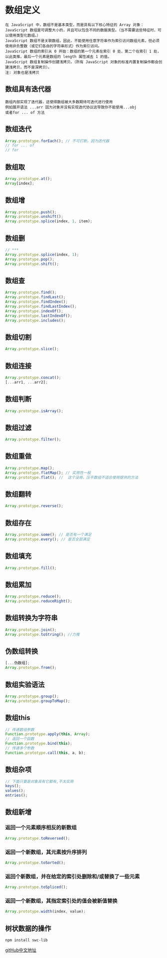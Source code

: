 # 数组定义

```
在 JavaScript 中，数组不是基本类型，而是具有以下核心特征的 Array 对象：
JavaScript 数组是可调整大小的，并且可以包含不同的数据类型。（当不需要这些特征时，可以使用类型化数组。）
JavaScript 数组不是关联数组，因此，不能使用任意字符串作为索引访问数组元素，但必须使用非负整数（或它们各自的字符串形式）作为索引访问。
JavaScript 数组的索引从 0 开始：数组的第一个元素在索引 0 处，第二个在索引 1 处，以此类推，最后一个元素是数组的 length 属性减去 1 的值。
JavaScript 数组复制操作创建浅拷贝。（所有 JavaScript 对象的标准内置复制操作都会创建浅拷贝，而不是深拷贝）。
注: 对象也是浅拷贝
```

## 数组具有迭代器

```
数组内部实现了迭代器，这使得数组被大多数期待可迭代进行使用
例如展开语法 ...arr 因为对象并没有实现迭代协议这导致你不能使用...obj
或者for ... of 方法
```

## 数组迭代

```js
Array.prototype.forEach(); // 不可打断。因为迭代器
// for ... of
// for
``` 

## 数组取

```js
Array.prototype.at();
Array[index];
```

## 数组增

```js
Array.prototype.push();
Array.prototype.unshift();
Array.prototype.splice(index, 1, item);
```

## 数组删

```js
// ***
Array.prototype.splice(index, 1);
Array.prototype.pop();
Array.prototype.shift();
```

## 数组查

```js
Array.prototype.find();
Array.prototype.findLast();
Array.prototype.findIndex();
Array.prototype.findLastIndex();
Array.prototype.indexOf();
Array.prototype.lastIndexOf();
Array.prototype.includes();
```

## 数组切割

```js
Array.prototype.slice(); 
```

## 数组连接

```js
Array.prototype.concat(); 
[...arr1, ...arr2];
```

## 数组判断

```js
Array.prototype.isArray(); 
```

## 数组过滤

```js
Array.prototype.filter(); 
```

## 数组重做

```js
Array.prototype.map(); 
Array.prototype.flatMap(); // 实用性一般
Array.prototype.flat(); //  这个没用，压平数组不适合使用提供的方法
```

## 数组翻转

```js
Array.prototype.reverse();
```

## 数组存在

```js
Array.prototype.some(); // 是否有一个满足
Array.prototype.every(); // 是否全部满足
```

## 数组填充

```js
Array.prototype.fill();
```

## 数组累加

```js
Array.prototype.reduce();
Array.prototype.reduceRight();
```

## 数组转换为字符串

```js
Array.prototype.join(); 
Array.prototype.toString(); //力推
```

## 伪数组转换

```js
[...伪数组];
Array.prototype.from();
```

## 数组实验语法

```js
Array.prototype.group();
Array.prototype.groupToMap();
```

## 数组this

```js
// 传递数组参数
Function.prototype.apply(this, Array);
// 返回一个函数
Function.prototype.bind(this);
// 传递多个参数
Function.prototype.call(this, a, b);
```

## 数组杂项

```js
// 下面只要是对象具有它都有,不太实用
keys();
values();
entries();
```

## 数组新增

### 返回一个元素顺序相反的新数组
    
```js
Array.prototype.toReversed();
```

### 返回一个新数组，其元素按升序排列

```js
Array.prototype.toSorted();
```

### 返回个新数组，并在给定的索引处删除和/或替换了一些元素

```js
Array.prototype.toSpliced();
```

### 返回一个新数组，其指定索引处的值会被新值替换
```js
Array.prototype.width(index, value);
```

## 树状数据的操作

```shell
npm install swc-lib
```
[gitHub中文地址](https://www.npmjs.com/package/tree-esm-lib)
